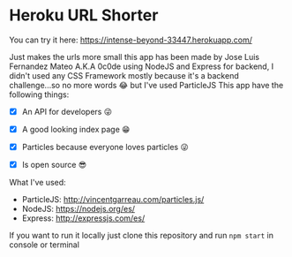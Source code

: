 # Heroku URL Shorter

You can try it here: https://intense-beyond-33447.herokuapp.com/

Just makes the urls more small this app has been made by Jose Luis Fernandez Mateo A.K.A 0c0de using NodeJS and Express for backend, I didn't used any CSS Framework mostly because it's a backend challenge...so no more words 😂 but I've used ParticleJS
This app have the following things:

- [x] An API for developers 😜
- [x] A good looking index page 😁
- [x] Particles because everyone loves particles 😜
- [x] Is open source 😎


What I've used:

* ParticleJS: http://vincentgarreau.com/particles.js/
* NodeJS: https://nodejs.org/es/
* Express: http://expressjs.com/es/

If you want to run it locally just clone this repository and run `npm start` in console or terminal
